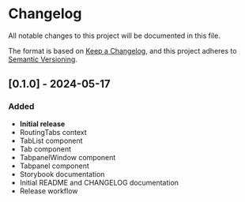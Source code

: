 # Changelog

All notable changes to this project will be documented in this file.

The format is based on [Keep a Changelog](https://keepachangelog.com/en/1.1.0/),
and this project adheres to [Semantic Versioning](https://semver.org/spec/v2.0.0.html).

## [0.1.0] - 2024-05-17

### Added

- **Initial release**
- RoutingTabs context
- TabList component
- Tab component
- TabpanelWindow component
- Tabpanel component
- Storybook documentation
- Initial README and CHANGELOG documentation
- Release workflow
